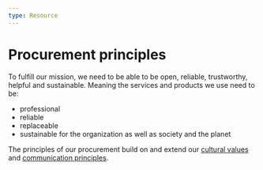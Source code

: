 ```yaml
---
type: Resource
---
```


# Procurement principles

To fulfill our mission, we need to be able to be open, reliable, trustworthy, helpful and sustainable. Meaning the services and products we use need to be:

* professional
* reliable
* replaceable
* sustainable for the organization as well as society and the planet

The principles of our procurement build on and extend our [cultural values](../../organization/cultural-values.md) and [communication principles](../communication/communication-principles.md).
